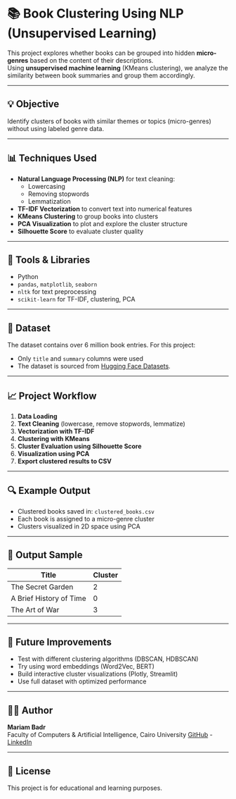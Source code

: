 # 📚 Book Clustering Using NLP (Unsupervised Learning)

This project explores whether books can be grouped into hidden **micro-genres** based on the content of their descriptions.  
Using **unsupervised machine learning** (KMeans clustering), we analyze the similarity between book summaries and group them accordingly.

---

## 💡 Objective

Identify clusters of books with similar themes or topics (micro-genres) without using labeled genre data.

---

## 📊 Techniques Used

- **Natural Language Processing (NLP)** for text cleaning:
  - Lowercasing
  - Removing stopwords
  - Lemmatization
- **TF-IDF Vectorization** to convert text into numerical features
- **KMeans Clustering** to group books into clusters
- **PCA Visualization** to plot and explore the cluster structure
- **Silhouette Score** to evaluate cluster quality

---

## 🧠 Tools & Libraries

- Python
- `pandas`, `matplotlib`, `seaborn`
- `nltk` for text preprocessing
- `scikit-learn` for TF-IDF, clustering, PCA

---

## 📁 Dataset

The dataset contains over 6 million book entries. For this project:
- Only `title` and `summary` columns were used
- The dataset is sourced from [Hugging Face Datasets](https://huggingface.co/datasets/BrightData/Goodreads-Books/viewer/default/train?row=3&views%5B%5D=train).

---

## 📈 Project Workflow

1. **Data Loading**
2. **Text Cleaning** (lowercase, remove stopwords, lemmatize)
3. **Vectorization with TF-IDF**
4. **Clustering with KMeans**
5. **Cluster Evaluation using Silhouette Score**
6. **Visualization using PCA**
7. **Export clustered results to CSV**

---

## 🔍 Example Output

- Clustered books saved in: `clustered_books.csv`
- Each book is assigned to a micro-genre cluster
- Clusters visualized in 2D space using PCA

---

## 💾 Output Sample

| Title                         | Cluster |
|------------------------------|---------|
| The Secret Garden            | 2       |
| A Brief History of Time      | 0       |
| The Art of War               | 3       |

---

## 🚀 Future Improvements

- Test with different clustering algorithms (DBSCAN, HDBSCAN)
- Try using word embeddings (Word2Vec, BERT)
- Build interactive cluster visualizations (Plotly, Streamlit)
- Use full dataset with optimized performance

---

## 👩‍💻 Author

**Mariam Badr**  
Faculty of Computers & Artificial Intelligence, Cairo University
[GitHub](https://github.com/Mariam-Badr-MB) - [LinkedIn](https://www.linkedin.com/in/mariambadr13/)

---

## 📜 License

This project is for educational and learning purposes.
